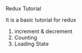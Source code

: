 Redux Tutorial

It is a basic tutorial for redux
1. increment & decrement
2. Counting
3. Loading State